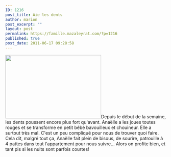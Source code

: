 ```yaml
---
ID: 1216
post_title: Aie les dents
author: marion
post_excerpt: ""
layout: post
permalink: https://famille.mazaleyrat.com/?p=1216
published: true
post_date: 2011-06-17 09:28:58
---
```

<a href="http://famille.mazaleyrat.com/wp-content/uploads/2011/06/DSC_0008b.jpg"><img src="http://famille.mazaleyrat.com/wp-content/uploads/2011/06/DSC_0008b-300x199.jpg" alt="" title="pochette surprise" width="300" height="199" class="alignleft size-medium wp-image-1220" /></a>Depuis le début de la semaine, les dents poussent encore plus fort qu'avant. 
Anaëlle a les joues toutes rouges et se transforme en petit bébé bavouilleux et chouineur. Elle a surtout très mal. C'est un peu compliqué pour nous de trouver quoi faire.
Cela dit, malgré tout ça, Anaëlle fait plein de bisous, de sourire, patrouille à 4 pattes dans tout l'appartement pour nous suivre... 
Alors on profite bien, et tant pis si les nuits sont parfois courtes!